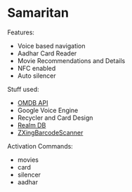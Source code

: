 # Samaritan

Features:
* Voice based navigation
* Aadhar Card Reader
* Movie Recommendations and Details
* NFC enabled
* Auto silencer

Stuff used:
* [OMDB API](https://www.omdbapi.com)
* Google Voice Engine
* Recycler and Card Design
* [Realm DB](https://realm.io)
* [ZXingBarcodeScanner](https://www.github.com/zxing/zxing)

Activation Commands:
* movies
* card
* silencer
* aadhar